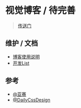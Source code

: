 # 视觉博客 / 待完善

> [传送门](https://lulu-s.github.io)


## 维护 / 文档
* [博客使用说明](https://github.com/lulu-s/lulu-s.github.io/blob/main/file/use.md)
* [开发List](https://github.com/lulu-s/lulu-s.github.io/blob/main/file/version.md)



## 参考
* [@亚赛](https://wangyasai.github.io/)
* [@DailyCssDesign](https://dailycssdesign.com/)
